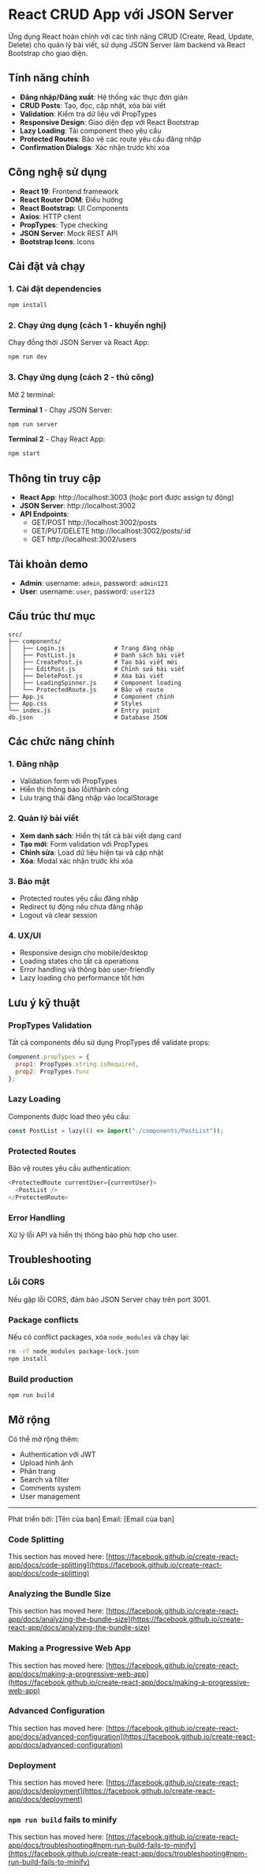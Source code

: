 # React CRUD App với JSON Server

Ứng dụng React hoàn chỉnh với các tính năng CRUD (Create, Read, Update, Delete) cho quản lý bài viết, sử dụng JSON Server làm backend và React Bootstrap cho giao diện.

## Tính năng chính

- **Đăng nhập/Đăng xuất**: Hệ thống xác thực đơn giản
- **CRUD Posts**: Tạo, đọc, cập nhật, xóa bài viết
- **Validation**: Kiểm tra dữ liệu với PropTypes
- **Responsive Design**: Giao diện đẹp với React Bootstrap
- **Lazy Loading**: Tải component theo yêu cầu
- **Protected Routes**: Bảo vệ các route yêu cầu đăng nhập
- **Confirmation Dialogs**: Xác nhận trước khi xóa

## Công nghệ sử dụng

- **React 19**: Frontend framework
- **React Router DOM**: Điều hướng
- **React Bootstrap**: UI Components
- **Axios**: HTTP client
- **PropTypes**: Type checking
- **JSON Server**: Mock REST API
- **Bootstrap Icons**: Icons

## Cài đặt và chạy

### 1. Cài đặt dependencies
```bash
npm install
```

### 2. Chạy ứng dụng (cách 1 - khuyến nghị)
Chạy đồng thời JSON Server và React App:
```bash
npm run dev
```

### 3. Chạy ứng dụng (cách 2 - thủ công)
Mở 2 terminal:

**Terminal 1** - Chạy JSON Server:
```bash
npm run server
```

**Terminal 2** - Chạy React App:
```bash
npm start
```

## Thông tin truy cập

- **React App**: http://localhost:3003 (hoặc port được assign tự động)
- **JSON Server**: http://localhost:3002
- **API Endpoints**: 
  - GET/POST http://localhost:3002/posts
  - GET/PUT/DELETE http://localhost:3002/posts/:id
  - GET http://localhost:3002/users

## Tài khoản demo

- **Admin**: username: `admin`, password: `admin123`
- **User**: username: `user`, password: `user123`

## Cấu trúc thư mục

```
src/
├── components/
│   ├── Login.js              # Trang đăng nhập
│   ├── PostList.js           # Danh sách bài viết
│   ├── CreatePost.js         # Tạo bài viết mới
│   ├── EditPost.js           # Chỉnh sửa bài viết
│   ├── DeletePost.js         # Xóa bài viết
│   ├── LoadingSpinner.js     # Component loading
│   └── ProtectedRoute.js     # Bảo vệ route
├── App.js                    # Component chính
├── App.css                   # Styles
└── index.js                  # Entry point
db.json                       # Database JSON
```

## Các chức năng chính

### 1. Đăng nhập
- Validation form với PropTypes
- Hiển thị thông báo lỗi/thành công
- Lưu trạng thái đăng nhập vào localStorage

### 2. Quản lý bài viết
- **Xem danh sách**: Hiển thị tất cả bài viết dạng card
- **Tạo mới**: Form validation với PropTypes
- **Chỉnh sửa**: Load dữ liệu hiện tại và cập nhật
- **Xóa**: Modal xác nhận trước khi xóa

### 3. Bảo mật
- Protected routes yêu cầu đăng nhập
- Redirect tự động nếu chưa đăng nhập
- Logout và clear session

### 4. UX/UI
- Responsive design cho mobile/desktop
- Loading states cho tất cả operations
- Error handling và thông báo user-friendly
- Lazy loading cho performance tốt hơn

## Lưu ý kỹ thuật

### PropTypes Validation
Tất cả components đều sử dụng PropTypes để validate props:
```javascript
Component.propTypes = {
  prop1: PropTypes.string.isRequired,
  prop2: PropTypes.func
};
```

### Lazy Loading
Components được load theo yêu cầu:
```javascript
const PostList = lazy(() => import("./components/PostList"));
```

### Protected Routes
Bảo vệ routes yêu cầu authentication:
```javascript
<ProtectedRoute currentUser={currentUser}>
  <PostList />
</ProtectedRoute>
```

### Error Handling
Xử lý lỗi API và hiển thị thông báo phù hợp cho user.

## Troubleshooting

### Lỗi CORS
Nếu gặp lỗi CORS, đảm bảo JSON Server chạy trên port 3001.

### Package conflicts
Nếu có conflict packages, xóa `node_modules` và chạy lại:
```bash
rm -rf node_modules package-lock.json
npm install
```

### Build production
```bash
npm run build
```

## Mở rộng

Có thể mở rộng thêm:
- Authentication với JWT
- Upload hình ảnh
- Phân trang
- Search và filter
- Comments system
- User management

---

Phát triển bởi: [Tên của bạn]
Email: [Email của bạn]

### Code Splitting

This section has moved here: [https://facebook.github.io/create-react-app/docs/code-splitting](https://facebook.github.io/create-react-app/docs/code-splitting)

### Analyzing the Bundle Size

This section has moved here: [https://facebook.github.io/create-react-app/docs/analyzing-the-bundle-size](https://facebook.github.io/create-react-app/docs/analyzing-the-bundle-size)

### Making a Progressive Web App

This section has moved here: [https://facebook.github.io/create-react-app/docs/making-a-progressive-web-app](https://facebook.github.io/create-react-app/docs/making-a-progressive-web-app)

### Advanced Configuration

This section has moved here: [https://facebook.github.io/create-react-app/docs/advanced-configuration](https://facebook.github.io/create-react-app/docs/advanced-configuration)

### Deployment

This section has moved here: [https://facebook.github.io/create-react-app/docs/deployment](https://facebook.github.io/create-react-app/docs/deployment)

### `npm run build` fails to minify

This section has moved here: [https://facebook.github.io/create-react-app/docs/troubleshooting#npm-run-build-fails-to-minify](https://facebook.github.io/create-react-app/docs/troubleshooting#npm-run-build-fails-to-minify)
